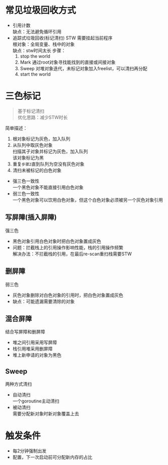 # 常见垃圾回收方式

* 引用计数  
缺点：无法避免循环引用
* 追踪式垃圾回收(标记清扫) 
STW 需要挂起当前程序  
根对象：全局变量、栈中的对象  
缺点：stw时间太长
步骤：   
    1. stop the world
    2. Mark 通过root对象寻找能找到的直接或间接对象
    3. Sweep 对堆对象迭代，未标记对象加入freelist，可以清扫再分配
    4. start the world  

# 三色标记 

> 基于标记清扫  
优化思路：减少STW时长

简单描述：  
1. 根对象标记为灰色，加入队列
2. 从队列中取灰色对象  
扫描其子对象并标记为灰色，加入队列  
该对象标记为黑  
3. 重复`步骤2`直到队列为空没有灰色对象
4. 清扫未被标记的白色对象  

* 强三色一致性  
一个黑色对象不能直接引用白色对象
* 弱三色一致性  
一个黑色对象可以饮用白色对象，但这个白色对象必须被另一个灰色对象引用

## 写屏障(插入屏障)
强三色
* 黑色对象引用白色对象时把白色对象置成灰色  
* 问题：拦截栈上的引用操作影响性能，栈的引用操作频繁  
解决办法：不拦截栈的引用，在最后re-scan重扫栈需要STW  

## 删屏障
弱三色
* 灰色对象删除对白色对象的引用时，把白色对象置成灰色  
* 缺点：可能遗漏需要清除的对象  

## 混合屏障  
结合写屏障和删屏障  
* 堆之间引用采用写屏障
* 栈引用堆采用删屏障
* 堆上新申请的对象为黑色

## Sweep
两种方式清扫
* 自动清扫  
一个goroutine主动清扫
* 被动清扫  
需要分配新对象时新对象覆盖上去

# 触发条件
* 每2分钟强制出发
* 配置，下一次启动前可分配新内存的占比
